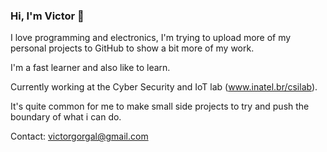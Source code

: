 ### Hi, I'm Victor 👋

I love programming and electronics, I'm trying to upload more of my personal projects to GitHub to show a bit more of my work.

I'm a fast learner and also like to learn.

Currently working at the Cyber Security and IoT lab (www.inatel.br/csilab).

It's quite common for me to make small side projects to try and push the boundary of what i can do.

Contact: victorgorgal@gmail.com
